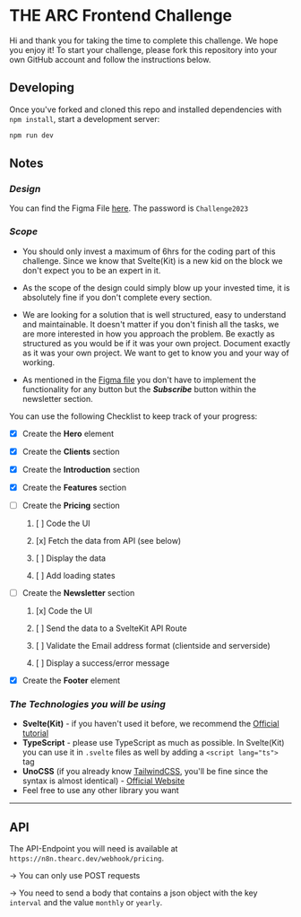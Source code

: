 # **THE ARC Frontend Challenge**

Hi and thank you for taking the time to complete this challenge. We hope you enjoy it!
To start your challenge, please fork this repository into your own GitHub account and follow the instructions below.

## **Developing**

Once you've forked and cloned this repo and installed dependencies with `npm install`, start a development server:

```bash
npm run dev
```

## **Notes**

### _Design_

You can find the Figma File [here](https://www.figma.com/file/7c6I9zPc9d99YrOwAx2BDl/Coding-Challenge?type=design&node-id=0%3A1&mode=design&t=YLebJl398G8r7hNz-1). The password is `Challenge2023`

### _Scope_

- You should only invest a maximum of 6hrs for the coding part of this challenge.
  Since we know that Svelte(Kit) is a new kid on the block we don't expect you to be an expert in it.

- As the scope of the design could simply blow up your invested time, it is absolutely fine if you don't complete every section.

- We are looking for a solution that is well structured, easy to understand and maintainable.
  It doesn't matter if you don't finish all the tasks, we are more interested in how you approach the problem. Be exactly as structured as you would be if it was your own project. Document exactly as it was your own project. We want to get to know you and your way of working.

- As mentioned in the [Figma file](https://www.figma.com/file/7c6I9zPc9d99YrOwAx2BDl/Coding-Challenge?type=design&node-id=0-1&mode=design&t=YLebJl398G8r7hNz-0) you don't have to implement the functionality for any button but the _**Subscribe**_ button within the newsletter section.

You can use the following Checklist to keep track of your progress:

- [x] Create the **Hero** element

- [x] Create the **Clients** section

- [x] Create the **Introduction** section

- [x] Create the **Features** section

- [ ] Create the **Pricing** section

  1. [ ] Code the UI

  2. [x] Fetch the data from API (see below)

  3. [ ] Display the data

  4. [ ] Add loading states

- [ ] Create the **Newsletter** section

  1. [x] Code the UI

  2. [ ] Send the data to a SvelteKit API Route

  3. [ ] Validate the Email address format (clientside and serverside)

  4. [ ] Display a success/error message

- [x] Create the **Footer** element

### _The Technologies you will be using_

- **Svelte(Kit)** - if you haven't used it before, we recommend the [Official tutorial](https://svelte.dev/tutorial/basics)
- **TypeScript** - please use TypeScript as much as possible. In Svelte(Kit) you can use it in `.svelte` files as well by adding a `<script lang="ts">` tag
- **UnoCSS** (if you already know [TailwindCSS](https://tailwindcss.com/), you'll be fine since the syntax is almost identical) - [Official Website](https://unocss.dev/)
- Feel free to use any other library you want

---

## **API**

The API-Endpoint you will need is available at `https://n8n.thearc.dev/webhook/pricing`.

-> You can only use POST requests

-> You need to send a body that contains a json object with the key `interval` and the value `monthly` or `yearly`.
